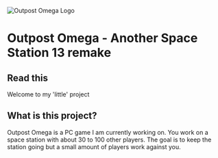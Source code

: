 ![Outpost Omega Logo](http://outpost-omega.com/images/Logo.png)
# Outpost Omega - Another Space Station 13 remake

## Read this
Welcome to my 'little' project

## What is this project?
Outpost Omega is a PC game I am currently working on. You work on a space station with about 30 to 100 other players. The goal is to keep the station going but a small amount of players work against you.
